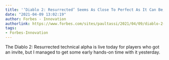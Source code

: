```yaml
---
title: '‘Diablo 2: Resurrected’ Seems As Close To Perfect As It Can Be, So Far'
date: "2021-04-09 13:02:19"
author: Forbes - Innovation
authorlink: https://www.forbes.com/sites/paultassi/2021/04/09/diablo-2-resurrected-seems-as-close-to-perfect-as-it-can-be-so-far/
tags:
- Forbes-Innovation
---
```

The Diablo 2: Resurrected technical alpha is live today for players who got an invite, but I managed to get some early hands-on time with it yesterday.